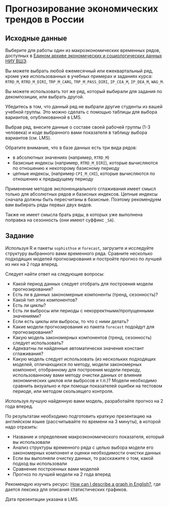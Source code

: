 # Прогнозирование экономических трендов в России

## Исходные данные


Выберите для работы один из макроэкономических временных рядов, доступных в
[Едином архиве экономических и социологических данных НИУ ВШЭ](http://sophist.hse.ru/hse/nindex.shtml).

Вы можете выбрать любой ежемесячный или ежеквартальный ряд,
кроме уже использованных в учебных примерах и заданиях курса:
`RTRD_M`, `RTRD_M_DIRI`, `TRP_M_CARG`, `TRP_M_PASS_DIRI`, `IP_CEA_M`,
`IP_DEA_M`, `WAG_M`.

Вы можете использовать тот же ряд, который выбирали для задания по декомпозиции,
или выбрать другой.

Убедитесь в том, что данный ряд не выбрали другие студенты из вашей
учебной группы. Это можно сделать с помощью таблицы для выбора вариантов,
опубликованной в LMS.


Выбрав ряд, внесите данные о составе своей рабочей группы (1-3 человека)
и коде выбранного вами показателя в таблицу выбора вариантов (см. LMS).


Обратите внимание, что в базе данных есть три вида рядов:
- в абсолютных значениях (например, `RTRD_M`)
- базисные индексы (например, `RTRD_M_DIRI`), которые вычисляются по отношению
к некоторому базисному периоду
- цепные индексы, (например `CPI_M_CHI`), которые вычисляются по отношению
к предыдущему периоду


Применение методов экспоненциального сглаживания имеет смысл только для
абсолютных рядов и базисных индексов. Цепные индексы сначала должны быть
пересчитаны в базисные. Поэтому рекомендуем вам выбирать ряды первых двух видов.

Также не имеет смысла брать ряды, в которых уже выполнена поправка на сезонность
(они имеют суффикс `_SA`).



## Задание

Используя R и пакеты `sophisthse` и `forecast`, загрузите и исследуйте структуру
выбранного вами временного ряда. Сравните несколько подходящих моделей
прогнозирования и постройте прогноз по лучшей из них на 2 года вперед.

Следует найти ответ на следующие вопросы:

- Какой период данных следует отобрать для построения модели прогнозирования?
- Есть ли в данных закономерные компоненты (тренд, сезонность)?
- Какой тип этих компонентов?
- Есть ли циклы?
- Есть ли выбросы или периоды с некорректными/пропущенными значениями?
- Если есть циклы или выбросы, то что с ними делать?
- Какие модели прогнозирования из пакета `forecast` подойдут для прогнозирования?
- Какую модель закономерных компонентов (тренд, сезонность) следует использовать?
- Адекватны ли найденные автоматически значения констант сглаживания?
- Какую модель следует использовать (из нескольких подходящих моделей,
  отличающихся по методу, модели закономерных компонент, отобранному для
  построения модели периоду, использованному вами методу очистки данных
  от влияния экономических циклов или выбросов и т.п.)?
  Модели необходимо сравнить визуально и при помощи показателей ошибки
  на тестовом периоде, или методом скользящего контроля.


Используя лучшую найденную вами модель, разработайте прогноз на 2 года вперед.

По результатам необходимо подготовить краткую презентацию на английском языке
(рассчитывайте по времени на 3 минуты), в которой надо отразить:
- Название и определение макроэкономического показателя, который вы использовали
- Анализ структуры временного ряда с целью выбора модели его закономерных
компонент и оценки необходимости очистки данных
- Если вы выполняли очистку данных, то расскажите о том, какой подход
вы использовали
- Сравнение построенных вами моделей
- Прогноз по лучшей модели на 2 года вперед

Рекомендую изучить ресурс: [How can I describe a graph in English?](http://www.stgeorges.co.uk/blog/how-can-i-describe-a-graph-ielts-writing-task-part-1-business-english),
где дается лексика для описания статистических графиков.

Дата презентации указана в LMS.
